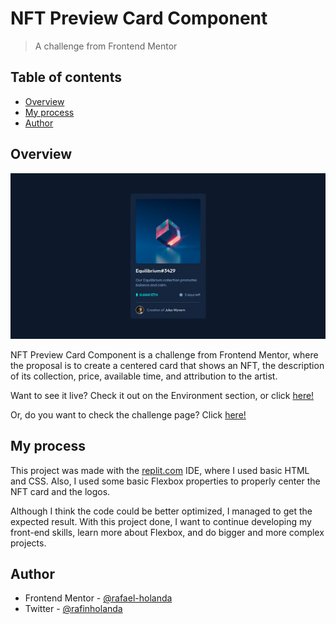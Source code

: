 # NFT Preview Card Component

> A challenge from Frontend Mentor

## Table of contents

- [Overview](#overview)
- [My process](#my-process)
- [Author](#author)

## Overview

![](resources/screenshot.png)

NFT Preview Card Component is a challenge from Frontend Mentor, where the proposal 
is to create a centered card that shows an NFT, the description of its collection,
price, available time, and attribution to the artist.

Want to see it live? Check it out on the Environment section, or click [here!](https://rafael-holanda.github.io/nft-preview-card-component/)

Or, do you want to check the challenge page? Click [here!](https://www.frontendmentor.io/challenges/nft-preview-card-component-SbdUL_w0U/hub/nft-preview-card-component--BH_KPuT5i)

## My process

This project was made with the [replit.com](https://replit.com) IDE, where I used basic HTML and CSS. 
Also, I used some basic Flexbox properties to properly center the NFT card and the logos.

Although I think the code could be better optimized, I managed to get the expected result. 
With this project done, I want to continue developing my front-end skills, learn more
about Flexbox, and do bigger and more complex projects.

## Author

- Frontend Mentor - [@rafael-holanda](https://www.frontendmentor.io/profile/rafael-holanda)
- Twitter - [@rafinholanda](https://twitter.com/rafinholanda)